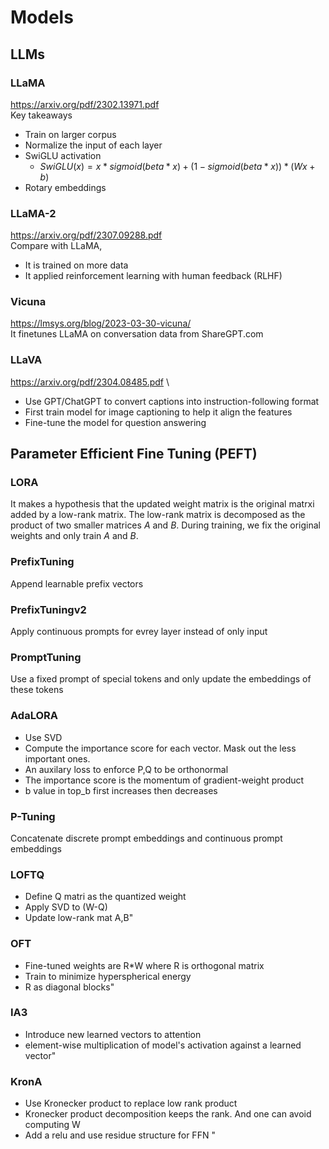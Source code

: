 # Models
## LLMs
### LLaMA
https://arxiv.org/pdf/2302.13971.pdf \
Key takeaways
- Train on larger corpus
- Normalize the input of each layer
- SwiGLU activation
  - $SwiGLU(x) = x * sigmoid(beta * x) + (1 - sigmoid(beta * x)) * (Wx + b)$
- Rotary embeddings
### LLaMA-2
https://arxiv.org/pdf/2307.09288.pdf \
Compare with LLaMA,
- It is trained on more data
- It applied reinforcement learning with human feedback (RLHF)
### Vicuna
https://lmsys.org/blog/2023-03-30-vicuna/ \
It finetunes LLaMA on conversation data from ShareGPT.com
### LLaVA
https://arxiv.org/pdf/2304.08485.pdf \
- Use GPT/ChatGPT to convert captions into instruction-following format
- First train model for image captioning to help it align the features
- Fine-tune the model for question answering
## Parameter Efficient Fine Tuning (PEFT)
### LORA
It makes a hypothesis that the updated weight matrix is the original matrxi added by a low-rank matrix. The low-rank matrix is decomposed as the product of two smaller matrices $A$ and $B$. During training, we fix the original weights and only train $A$ and $B$.
### PrefixTuning	
Append learnable prefix vectors
### PrefixTuningv2	
Apply continuous prompts for evrey layer instead of only input
### PromptTuning	
Use a fixed prompt of special tokens and only update the embeddings of these tokens
### AdaLORA	
- Use SVD
- Compute the importance score for each vector. Mask out the less important ones.
- An auxilary loss to enforce P,Q to be orthonormal
- The importance score is the momentum of gradient-weight product
- b value in top_b first increases then decreases
### P-Tuning	
Concatenate discrete prompt embeddings and continuous prompt embeddings
### LOFTQ	
- Define Q matri as the quantized weight
- Apply SVD to (W-Q)
- Update low-rank mat A,B"
### OFT	
- Fine-tuned weights are R*W where R is orthogonal matrix
- Train to minimize hyperspherical energy
- R as diagonal blocks"
### IA3	
- Introduce new learned vectors to attention
- element-wise multiplication of model's activation against a learned vector"
### KronA	
- Use Kronecker product to replace low rank product
- Kronecker product decomposition keeps the rank. And one can avoid computing W
- Add a relu and use residue structure for FFN "
